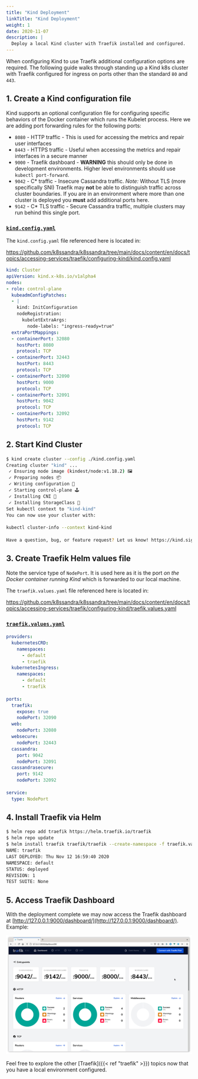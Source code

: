 ```yaml
---
title: "Kind Deployment"
linkTitle: "Kind Deployment"
weight: 1
date: 2020-11-07
description: |
  Deploy a local Kind cluster with Traefik installed and configured.
---
```


When configuring Kind to use Traefik additional configuration options are
required. The following guide walks through standing up a Kind k8s cluster with
Traefik configured for ingress on ports other than the standard `80` and `443`.

## 1. Create a Kind configuration file
Kind supports an optional configuration file for configuring specific behaviors
of the Docker container which runs the Kubelet process. Here we are adding port
forwarding rules for the following ports:

* `8080` - HTTP traffic - This is used for accessing the metrics and repair user
  interfaces
* `8443` - HTTPS traffic - Useful when accessing the metrics and repair
  interfaces in a secure manner
* `9000` - Traefik dashboard - **WARNING** this should only be done in
  development environments. Higher level environments should use `kubectl
  port-forward`.
* `9042` - C* traffic - Insecure Cassandra traffic. _Note:_ Without TLS (more
  specifically SNI) Traefik may **not** be able to distinguish traffic across
  cluster boundaries. If you are in an environment where more than one cluster
  is deployed you **must** add additional ports here.
* `9142` - C* TLS traffic - Secure Cassandra traffic, multiple clusters may run
  behind this single port.
  
### [`kind.config.yaml`](kind.config.yaml)

The `kind.config.yaml` file referenced here is located in:
  
  https://github.com/k8ssandra/k8ssandra/tree/main/docs/content/en/docs/topics/accessing-services/traefik/configuring-kind/kind.config.yaml

```yaml
kind: Cluster
apiVersion: kind.x-k8s.io/v1alpha4
nodes:
- role: control-plane
  kubeadmConfigPatches:
  - |
    kind: InitConfiguration
    nodeRegistration:
      kubeletExtraArgs:
        node-labels: "ingress-ready=true"
  extraPortMappings:
  - containerPort: 32080
    hostPort: 8080
    protocol: TCP
  - containerPort: 32443
    hostPort: 8443
    protocol: TCP
  - containerPort: 32090
    hostPort: 9000
    protocol: TCP
  - containerPort: 32091
    hostPort: 9042
    protocol: TCP
  - containerPort: 32092
    hostPort: 9142
    protocol: TCP
```

## 2. Start Kind Cluster

```bash
$ kind create cluster --config ./kind.config.yaml
Creating cluster "kind" ...
 ✓ Ensuring node image (kindest/node:v1.18.2) 🖼
 ✓ Preparing nodes 📦  
 ✓ Writing configuration 📜 
 ✓ Starting control-plane 🕹️ 
 ✓ Installing CNI 🔌 
 ✓ Installing StorageClass 💾 
Set kubectl context to "kind-kind"
You can now use your cluster with:

kubectl cluster-info --context kind-kind

Have a question, bug, or feature request? Let us know! https://kind.sigs.k8s.io/#community 🙂
```

## 3. Create Traefik Helm values file

Note the service type of `NodePort`. It is used here as it is the port _on the
Docker container running Kind_ which is forwarded to our local machine.

The `traefik.values.yaml` file referenced here is located in:

https://github.com/k8ssandra/k8ssandra/tree/main/docs/content/en/docs/topics/accessing-services/traefik/configuring-kind/traefik.values.yaml

### [`traefik.values.yaml`](traefik.values.yaml)
```yaml
providers:
  kubernetesCRD:
    namespaces:
      - default
      - traefik
  kubernetesIngress:
    namespaces:
      - default
      - traefik

ports:
  traefik:
    expose: true
    nodePort: 32090
  web:
    nodePort: 32080
  websecure:
    nodePort: 32443
  cassandra:
    port: 9042
    nodePort: 32091
  cassandrasecure:
    port: 9142
    nodePort: 32092

service:
  type: NodePort
```

## 4. Install Traefik via Helm

```bash
$ helm repo add traefik https://helm.traefik.io/traefik
$ helm repo update
$ helm install traefik traefik/traefik --create-namespace -f traefik.values.yaml
NAME: traefik
LAST DEPLOYED: Thu Nov 12 16:59:40 2020
NAMESPACE: default
STATUS: deployed
REVISION: 1
TEST SUITE: None
```

## 5. Access Traefik Dashboard

With the deployment complete we may now access the Traefik dashboard at [http://127.0.0.1:9000/dashboard/](http://127.0.0.1:9000/dashboard/). Example:

![Traefik dashboard screenshot](traefik-dashboard.png)

Feel free to explore the other [Traefik]({{< ref "traefik" >}}) topics now that you have a local environment configured.
